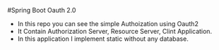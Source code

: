 #Spring Boot Oauth 2.0

- In this repo you can see the simple Authoization using Oauth2
- It Contain Authorization Server, Resource Server, Clint Application.
- In this application I implement static without any database.
